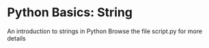  # Python Basics: String
 An introduction to strings in Python
 Browse the file script.py for more details
